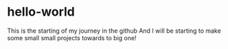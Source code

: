 # hello-world
This is the starting of my journey in the github
And I will be starting to make some small small projects towards to big one!
